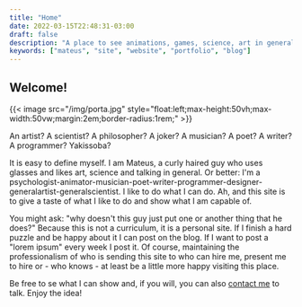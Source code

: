 ```yaml
---
title: "Home"
date: 2022-03-15T22:48:31-03:00
draft: false
description: "A place to see animations, games, science, art in general, phylosophy and a bit more."
keywords: ["mateus", "site", "website", "portfolio", "blog"]
---
```


## Welcome!

{{< image src="/img/porta.jpg" style="float:left;max-height:50vh;max-width:50vw;margin:2em;border-radius:1rem;" >}}

An artist?
A scientist?
A philosopher?
A joker?
A musician?
A poet?
A writer?
A programmer?
Yakissoba?

It is easy to define myself.
I am Mateus, a curly haired guy who uses glasses and likes art, science and talking in general.
Or better: I'm a psychologist-animator-musician-poet-writer-programmer-designer-generalartist-generalscientist.
I like to do what I can do.
Ah, and this site is to give a taste of what I like to do and show what I am capable of.

You might ask: "why doesn't this guy just put one or another thing that he does?"
Because this is not a curriculum, it is a personal site.
If I finish a hard puzzle and be happy about it I can post on the blog.
If I want to post a "lorem ipsum" every week I post it.
Of course, maintaining the professionalism of who is sending this site to who can hire me, present me to hire or - who knows - at least be a little more happy visiting this place.

Be free to se what I can show and, if you will, you can also [contact me](/en/contact) to talk.
Enjoy the idea!
